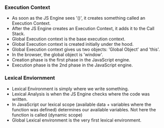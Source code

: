### Execution Context
  - As soon as the JS Engine sees '()', it creates something called an Execution Context.
  - After the JS Engine creates an Execution Context, it adds it to the Call Stack.
  - Global Execution context is the base execution context.
  - Global Execution context is created initially under the hood.
  - Global Execution context gives us two objects: 'Global Object' and 'this'.
  - In the browser, the global object is 'window'.
  - Creation phase is the first phase in the JavaScript engine.
  - Execution phase is the 2nd phase in the JavaScript engine.
  
### Lexical Enviornment
  - Lexical Environment is simply where we write something.
  - Lexical Analysis is when the JS Engine checks where the code was written.
  - In JavaScript our lexical scope (available data + variables where the function was defined) determines our available variables. Not here the function is called (dynamic scope)
  - Global Lexical environment is the very first lexical environment.


